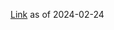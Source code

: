 [Link](https://boe.cuyahogacounty.gov/docs/default-source/boe/voters-page/voter-registration-locations.pdf?sfvrsn=2feea41c_6) as of 2024-02-24

